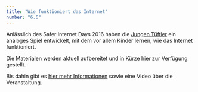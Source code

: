 ```yaml
---
title: "Wie funktioniert das Internet"
number: "6.6"
---
```


Anlässlich des Safer Internet Days 2016 haben die [Jungen Tüftler](http://junge-tueftler.de) ein analoges Spiel entwickelt, mit dem vor allem Kinder lernen, wie das Internet funktioniert.

Die Materialen werden aktuell aufbereitet und in Kürze hier zur Verfügung gestellt.

Bis dahin gibt es [hier mehr Informationen](http://junge-tueftler.de/project/internet-play-zum-safer-internet-day/) sowie eine Video über die Veranstaltung.